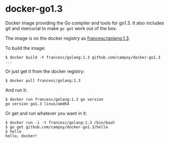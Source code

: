 docker-go1.3
=============

Docker image providing the Go compiler and tools for go1.3.
It also includes git and mercurial to make `go get` work out of the box.

The image is on the docker registry as [francesc/golang:1.3](https://registry.hub.docker.com/u/francesc/golang/).

To build the image:

	$ docker build -t francesc/golang:1.3 github.com/campoy/docker-go1.3
	...

Or just get it from the docker registry:

	$ docker pull francesc/golang:1.3

And run it:

	$ docker run francesc/golang:1.3 go version
	go version go1.3 linux/amd64

Or get and run whatever you want in it:

	$ docker run -i -t francesc/golang:1.3 /bin/bash
	$ go get github.com/campoy/docker-go1.3/hello
	$ hello
	hello, docker!
